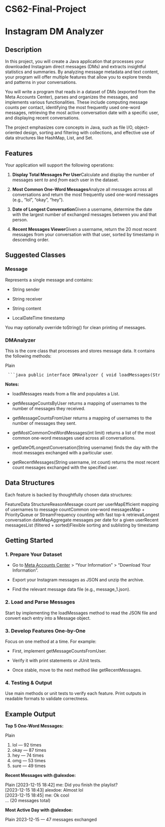 # CS62-Final-Project

Instagram DM Analyzer
=====================

Description
-----------

In this project, you will create a Java application that processes your downloaded Instagram direct messages (DMs) and extracts insightful statistics and summaries. By analyzing message metadata and text content, your program will offer multiple features that allow you to explore trends and patterns in your conversations.

You will write a program that reads in a dataset of DMs (exported from the Meta Accounts Center), parses and organizes the messages, and implements various functionalities. These include computing message counts per contact, identifying the most frequently used one-word messages, retrieving the most active conversation date with a specific user, and displaying recent conversations.

The project emphasizes core concepts in Java, such as file I/O, object-oriented design, sorting and filtering with collections, and effective use of data structures like HashMap, List, and Set.

Features
--------

Your application will support the following operations:

1.  **Display Total Messages Per User**Calculate and display the number of messages sent _to_ and _from_ each user in the dataset.
    
2.  **Most Common One-Word Messages**Analyze all messages across all conversations and return the most frequently used one-word messages (e.g., “lol”, “okay”, “hey”).
    
3.  **Date of Longest Conversation**Given a username, determine the date with the largest number of exchanged messages between you and that person.
    
4.  **Recent Messages Viewer**Given a username, return the 20 most recent messages from your conversation with that user, sorted by timestamp in descending order.
    

Suggested Classes
-----------------

### Message

Represents a single message and contains:

*   String sender
    
*   String receiver
    
*   String content
    
*   LocalDateTime timestamp
    

You may optionally override toString() for clean printing of messages.

### DMAnalyzer

This is the core class that processes and stores message data. It contains the following methods:

Plain 
<pre> ```java public interface DMAnalyzer { void loadMessages(String filePath); Map getMessageCountsByUser(); Map getMessageCountsFromUser(); List getMostCommonOneWordMessages(int limit); LocalDate getDateOfLongestConversation(String username); List getRecentMessages(String username, int count); } ``` </pre>

**Notes:**

*   loadMessages reads from a file and populates a List.
    
*   getMessageCountsByUser returns a mapping of usernames to the number of messages they received.
    
*   getMessageCountsFromUser returns a mapping of usernames to the number of messages they sent.
    
*   getMostCommonOneWordMessages(int limit) returns a list of the most common one-word messages used across all conversations.
    
*   getDateOfLongestConversation(String username) finds the day with the most messages exchanged with a particular user.
    
*   getRecentMessages(String username, int count) returns the most recent count messages exchanged with the specified user.
    

Data Structures
---------------

Each feature is backed by thoughtfully chosen data structures:

FeatureData StructureReasonMessage count per userMapEfficient mapping of usernames to message countCommon one-word messagesMap + PriorityQueue or StreamFrequency counting with fast top-k retrievalLongest conversation dateMapAggregate messages per date for a given userRecent messagesList (filtered + sorted)Flexible sorting and sublisting by timestamp

Getting Started
---------------

### 1\. Prepare Your Dataset

*   Go to [Meta Accounts Center](https://accountscenter.meta.com/) > “Your Information” > “Download Your Information”.
    
*   Export your Instagram messages as JSON and unzip the archive.
    
*   Find the relevant message data file (e.g., message\_1.json).
    

### 2\. Load and Parse Messages

Start by implementing the loadMessages method to read the JSON file and convert each entry into a Message object.

### 3\. Develop Features One-by-One

Focus on one method at a time. For example:

*   First, implement getMessageCountsFromUser.
    
*   Verify it with print statements or JUnit tests.
    
*   Once stable, move to the next method like getRecentMessages.
    

### 4\. Testing & Output

Use main methods or unit tests to verify each feature. Print outputs in readable formats to validate correctness.

Example Output
--------------

**Top 5 One-Word Messages:**

Plain  
1. lol   — 92 times  
2. okay  — 87 times  
3. hey   — 74 times  
4. omg   — 53 times  
5. sure  — 49 times


**Recent Messages with @alexdoe:**

Plain 
[2023-12-15 18:42] me: Did you finish the playlist?  
[2023-12-15 18:43] alexdoe: Almost lol  
[2023-12-15 18:45] me: Ok cool  
...  (20 messages total)

**Most Active Day with @alexdoe:**

Plain 
2023-12-15 — 47 messages exchanged
